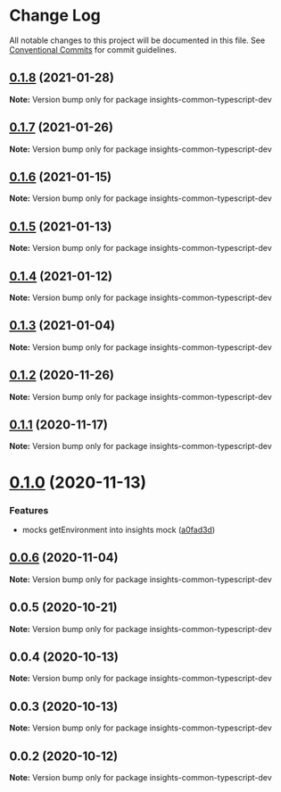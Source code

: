 # Change Log

All notable changes to this project will be documented in this file.
See [Conventional Commits](https://conventionalcommits.org) for commit guidelines.

## [0.1.8](https://github.com/RedHatInsights/insights-common-typescript/compare/insights-common-typescript-dev@0.1.7...insights-common-typescript-dev@0.1.8) (2021-01-28)

**Note:** Version bump only for package insights-common-typescript-dev





## [0.1.7](https://github.com/RedHatInsights/insights-common-typescript/compare/insights-common-typescript-dev@0.1.6...insights-common-typescript-dev@0.1.7) (2021-01-26)

**Note:** Version bump only for package insights-common-typescript-dev





## [0.1.6](https://github.com/RedHatInsights/insights-common-typescript/compare/insights-common-typescript-dev@0.1.5...insights-common-typescript-dev@0.1.6) (2021-01-15)

**Note:** Version bump only for package insights-common-typescript-dev





## [0.1.5](https://github.com/RedHatInsights/insights-common-typescript/compare/insights-common-typescript-dev@0.1.4...insights-common-typescript-dev@0.1.5) (2021-01-13)

**Note:** Version bump only for package insights-common-typescript-dev





## [0.1.4](https://github.com/RedHatInsights/insights-common-typescript/compare/insights-common-typescript-dev@0.1.3...insights-common-typescript-dev@0.1.4) (2021-01-12)

**Note:** Version bump only for package insights-common-typescript-dev





## [0.1.3](https://github.com/RedHatInsights/insights-common-typescript/compare/insights-common-typescript-dev@0.1.2...insights-common-typescript-dev@0.1.3) (2021-01-04)

**Note:** Version bump only for package insights-common-typescript-dev





## [0.1.2](https://github.com/RedHatInsights/insights-common-typescript/compare/insights-common-typescript-dev@0.1.1...insights-common-typescript-dev@0.1.2) (2020-11-26)

**Note:** Version bump only for package insights-common-typescript-dev





## [0.1.1](https://github.com/RedHatInsights/insights-common-typescript/compare/insights-common-typescript-dev@0.1.0...insights-common-typescript-dev@0.1.1) (2020-11-17)

**Note:** Version bump only for package insights-common-typescript-dev





# [0.1.0](https://github.com/RedHatInsights/insights-common-typescript/compare/insights-common-typescript-dev@0.0.6...insights-common-typescript-dev@0.1.0) (2020-11-13)


### Features

* mocks getEnvironment into insights mock ([a0fad3d](https://github.com/RedHatInsights/insights-common-typescript/commit/a0fad3def8dbcac6d98a93758a84db250609f9c6))





## [0.0.6](https://github.com/RedHatInsights/insights-common-typescript/compare/insights-common-typescript-dev@0.0.5...insights-common-typescript-dev@0.0.6) (2020-11-04)

**Note:** Version bump only for package insights-common-typescript-dev





## 0.0.5 (2020-10-21)

**Note:** Version bump only for package insights-common-typescript-dev





## 0.0.4 (2020-10-13)

**Note:** Version bump only for package insights-common-typescript-dev





## 0.0.3 (2020-10-13)

**Note:** Version bump only for package insights-common-typescript-dev





## 0.0.2 (2020-10-12)

**Note:** Version bump only for package insights-common-typescript-dev
